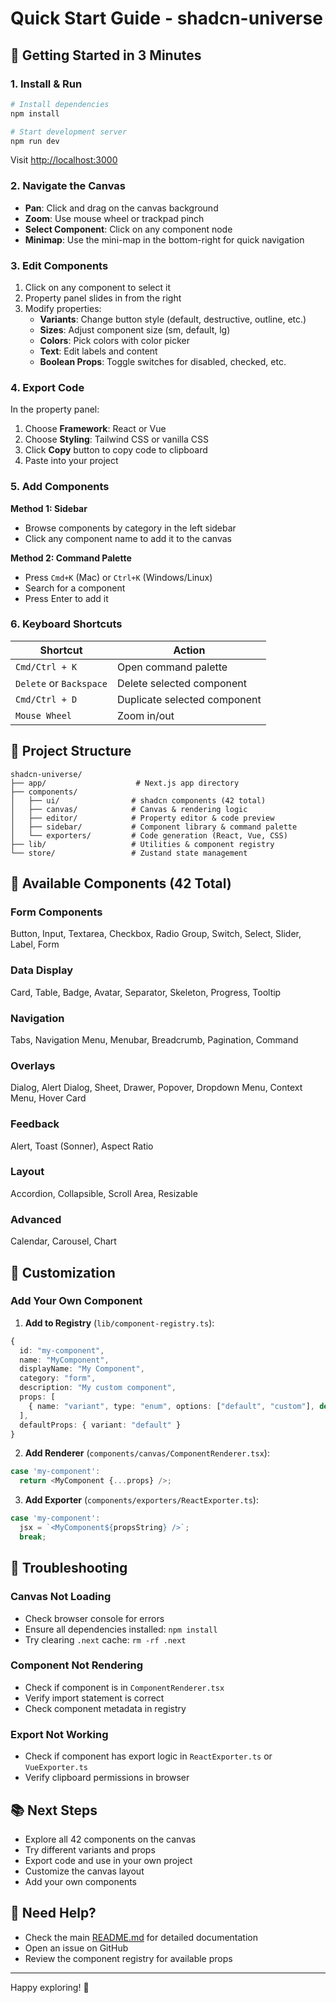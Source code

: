 # Quick Start Guide - shadcn-universe

## 🚀 Getting Started in 3 Minutes

### 1. Install & Run

```bash
# Install dependencies
npm install

# Start development server
npm run dev
```

Visit [http://localhost:3000](http://localhost:3000)

### 2. Navigate the Canvas

- **Pan**: Click and drag on the canvas background
- **Zoom**: Use mouse wheel or trackpad pinch
- **Select Component**: Click on any component node
- **Minimap**: Use the mini-map in the bottom-right for quick navigation

### 3. Edit Components

1. Click on any component to select it
2. Property panel slides in from the right
3. Modify properties:
   - **Variants**: Change button style (default, destructive, outline, etc.)
   - **Sizes**: Adjust component size (sm, default, lg)
   - **Colors**: Pick colors with color picker
   - **Text**: Edit labels and content
   - **Boolean Props**: Toggle switches for disabled, checked, etc.

### 4. Export Code

In the property panel:
1. Choose **Framework**: React or Vue
2. Choose **Styling**: Tailwind CSS or vanilla CSS
3. Click **Copy** button to copy code to clipboard
4. Paste into your project

### 5. Add Components

**Method 1: Sidebar**
- Browse components by category in the left sidebar
- Click any component name to add it to the canvas

**Method 2: Command Palette**
- Press `Cmd+K` (Mac) or `Ctrl+K` (Windows/Linux)
- Search for a component
- Press Enter to add it

### 6. Keyboard Shortcuts

| Shortcut | Action |
|----------|--------|
| `Cmd/Ctrl + K` | Open command palette |
| `Delete` or `Backspace` | Delete selected component |
| `Cmd/Ctrl + D` | Duplicate selected component |
| `Mouse Wheel` | Zoom in/out |

## 📁 Project Structure

```
shadcn-universe/
├── app/                    # Next.js app directory
├── components/
│   ├── ui/                # shadcn components (42 total)
│   ├── canvas/            # Canvas & rendering logic
│   ├── editor/            # Property editor & code preview
│   ├── sidebar/           # Component library & command palette
│   └── exporters/         # Code generation (React, Vue, CSS)
├── lib/                   # Utilities & component registry
└── store/                 # Zustand state management
```

## 🎯 Available Components (42 Total)

### Form Components
Button, Input, Textarea, Checkbox, Radio Group, Switch, Select, Slider, Label, Form

### Data Display
Card, Table, Badge, Avatar, Separator, Skeleton, Progress, Tooltip

### Navigation
Tabs, Navigation Menu, Menubar, Breadcrumb, Pagination, Command

### Overlays
Dialog, Alert Dialog, Sheet, Drawer, Popover, Dropdown Menu, Context Menu, Hover Card

### Feedback
Alert, Toast (Sonner), Aspect Ratio

### Layout
Accordion, Collapsible, Scroll Area, Resizable

### Advanced
Calendar, Carousel, Chart

## 🔧 Customization

### Add Your Own Component

1. **Add to Registry** (`lib/component-registry.ts`):
```typescript
{
  id: "my-component",
  name: "MyComponent",
  displayName: "My Component",
  category: "form",
  description: "My custom component",
  props: [
    { name: "variant", type: "enum", options: ["default", "custom"], default: "default" }
  ],
  defaultProps: { variant: "default" }
}
```

2. **Add Renderer** (`components/canvas/ComponentRenderer.tsx`):
```typescript
case 'my-component':
  return <MyComponent {...props} />;
```

3. **Add Exporter** (`components/exporters/ReactExporter.ts`):
```typescript
case 'my-component':
  jsx = `<MyComponent${propsString} />`;
  break;
```

## 🐛 Troubleshooting

### Canvas Not Loading
- Check browser console for errors
- Ensure all dependencies installed: `npm install`
- Try clearing `.next` cache: `rm -rf .next`

### Component Not Rendering
- Check if component is in `ComponentRenderer.tsx`
- Verify import statement is correct
- Check component metadata in registry

### Export Not Working
- Check if component has export logic in `ReactExporter.ts` or `VueExporter.ts`
- Verify clipboard permissions in browser

## 📚 Next Steps

- Explore all 42 components on the canvas
- Try different variants and props
- Export code and use in your own project
- Customize the canvas layout
- Add your own components

## 🤝 Need Help?

- Check the main [README.md](./README.md) for detailed documentation
- Open an issue on GitHub
- Review the component registry for available props

---

Happy exploring! 🌌

